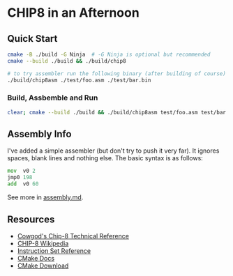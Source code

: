# CHIP8 in an Afternoon

## Quick Start

```bash
cmake -B ./build -G Ninja  # -G Ninja is optional but recommended
cmake --build ./build && ./build/chip8

# to try assembler run the following binary (after building of course)
./build/chip8asm ./test/foo.asm ./test/bar.bin
```

### Build, Assbemble and Run
```bash
clear; cmake --build ./build && ./build/chip8asm test/foo.asm test/bar.bin > /dev/null && ./build/chip8 test/bar.bin
```

## Assembly Info

I've added a simple assembler (but don't try to push it very far). It ignores spaces, blank lines and nothing else. The basic syntax is as follows:

```asm
mov  v0 2
jmp0 198
add  v0 60
```

See more in [assembly.md](./assembly.md).

## Resources

- [Cowgod's Chip-8 Technical Reference](http://devernay.free.fr/hacks/chip8/C8TECH10.HTM)
- [CHIP-8 Wikipedia](https://en.wikipedia.org/wiki/CHIP-8)
- [Instruction Set Reference](https://johnearnest.github.io/Octo/docs/chip8ref.pdf)
- [CMake Docs](https://cmake.org/cmake/help/latest/index.html)
- [CMake Download](https://cmake.org/download/)
